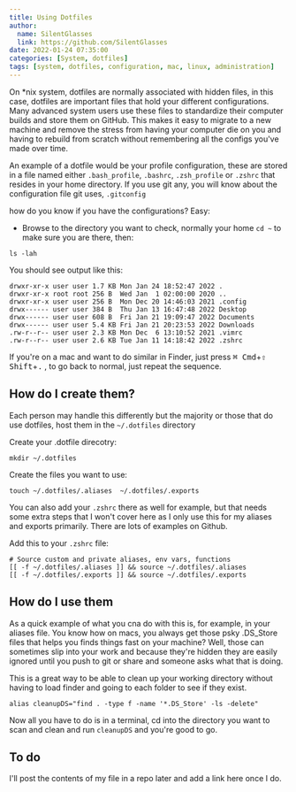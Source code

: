```yaml
---
title: Using Dotfiles
author:
  name: SilentGlasses
  link: https://github.com/SilentGlasses
date: 2022-01-24 07:35:00
categories: [System, dotfiles]
tags: [system, dotfiles, configuration, mac, linux, administration]
---
```


On *nix system, dotfiles are normally associated with hidden files, in this case, dotfiles are important files that hold your different configurations. Many advanced system users use these files to standardize their computer builds and store them on GitHub. This makes it easy to migrate to a new machine and remove the stress from having your computer die on you and having to rebuild from scratch without remembering all the configs you've made over time.

An example of a dotfile would be your profile configuration, these are stored in a file named either `.bash_profile`, `.bashrc`, `.zsh_profile` or `.zshrc` that resides in your home directory. If you use git any, you will know about the configuration file git uses, `.gitconfig`

how do you know if you have the configurations?  Easy:

* Browse to the directory you want to check, normally your home `cd ~` to make sure you are there, then:
```
ls -lah
```

You should see output like this:

```
drwxr-xr-x user user 1.7 KB Mon Jan 24 18:52:47 2022 .
drwxr-xr-x root root 256 B  Wed Jan  1 02:00:00 2020 ..
drwxr-xr-x user user 256 B  Mon Dec 20 14:46:03 2021 .config
drwx------ user user 384 B  Thu Jan 13 16:47:48 2022 Desktop
drwx------ user user 608 B  Fri Jan 21 19:09:47 2022 Documents
drwx------ user user 5.4 KB Fri Jan 21 20:23:53 2022 Downloads
.rw-r--r-- user user 2.3 KB Mon Dec  6 13:10:52 2021 .vimrc
.rw-r--r-- user user 2.6 KB Tue Jan 11 14:18:42 2022 .zshrc
```

If you're on a mac and want to do similar in Finder, just press <kbd>⌘ Cmd</kbd>+<kbd>⇧ Shift</kbd>+<kbd>.</kbd> , to go back to normal, just repeat the sequence.

## How do I create them?

Each person may handle this differently but the majority or those that do use dotfiles, host them in the `~/.dotfiles` directory

Create your .dotfile direcotry:

```
mkdir ~/.dotfiles
```

Create the files you want to use:

```
touch ~/.dotfiles/.aliases  ~/.dotfiles/.exports
```

You can also add your `.zshrc` there as well for example, but that needs some extra steps that I won't cover here as I only use this for my aliases and exports primarily. There are lots of examples on Github.

Add this to your `.zshrc` file:

```
# Source custom and private aliases, env vars, functions
[[ -f ~/.dotfiles/.aliases ]] && source ~/.dotfiles/.aliases
[[ -f ~/.dotfiles/.exports ]] && source ~/.dotfiles/.exports
```

## How do I use them

As a quick example of what you cna do with this is, for example, in your aliases file. You know how on macs, you always get those psky .DS_Store files that helps you finds things fast on your machine? Well, those can sometimes slip into your work and because they're hidden they are easily ignored until you push to git or share and someone asks what that is doing.

This is a great way to be able to clean up your working directory without having to load finder and going to each folder to see if they exist.

```
alias cleanupDS="find . -type f -name '*.DS_Store' -ls -delete"
```

Now all you have to do is in a terminal, cd into the directory you want to scan and clean and run `cleanupDS` and you're good to go.


## To do

I'll post the contents of my file in a repo later and add a link here once I do.
